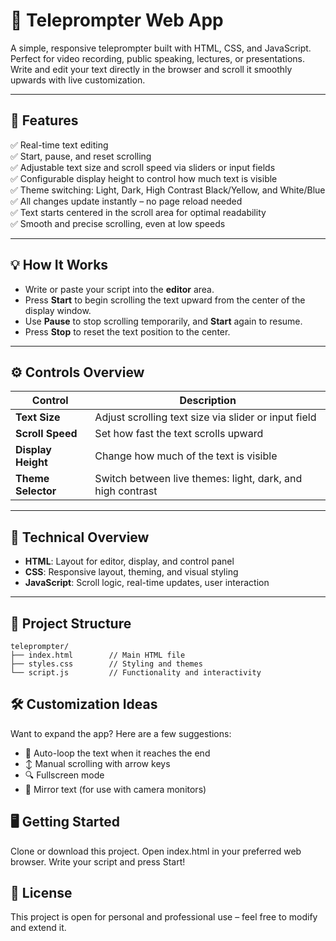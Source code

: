 # 📜 Teleprompter Web App

A simple, responsive teleprompter built with HTML, CSS, and JavaScript. Perfect for video recording, public speaking, lectures, or presentations. Write and edit your text directly in the browser and scroll it smoothly upwards with live customization.

---

## 🚀 Features

✅ Real-time text editing  
✅ Start, pause, and reset scrolling  
✅ Adjustable text size and scroll speed via sliders or input fields  
✅ Configurable display height to control how much text is visible  
✅ Theme switching: Light, Dark, High Contrast Black/Yellow, and White/Blue  
✅ All changes update instantly – no page reload needed  
✅ Text starts centered in the scroll area for optimal readability  
✅ Smooth and precise scrolling, even at low speeds  

---

## 💡 How It Works

- Write or paste your script into the **editor** area.
- Press **Start** to begin scrolling the text upward from the center of the display window.
- Use **Pause** to stop scrolling temporarily, and **Start** again to resume.
- Press **Stop** to reset the text position to the center.

---

## ⚙️ Controls Overview

| Control             | Description                                                 |
|---------------------|-------------------------------------------------------------|
| **Text Size**       | Adjust scrolling text size via slider or input field        |
| **Scroll Speed**    | Set how fast the text scrolls upward                        |
| **Display Height**  | Change how much of the text is visible                      |
| **Theme Selector**  | Switch between live themes: light, dark, and high contrast  |

---

## 🧱 Technical Overview

- **HTML**: Layout for editor, display, and control panel  
- **CSS**: Responsive layout, theming, and visual styling  
- **JavaScript**: Scroll logic, real-time updates, user interaction  

---

## 📁 Project Structure

```plaintext
teleprompter/
├── index.html        // Main HTML file
├── styles.css        // Styling and themes
└── script.js         // Functionality and interactivity
```
## 🛠 Customization Ideas
Want to expand the app? Here are a few suggestions:

- 🔁 Auto-loop the text when it reaches the end
- ↕️ Manual scrolling with arrow keys
- 🔍 Fullscreen mode
- 🔄 Mirror text (for use with camera monitors)

## 🖥️ Getting Started
Clone or download this project.
Open index.html in your preferred web browser.
Write your script and press Start!

## 📃 License
This project is open for personal and professional use – feel free to modify and extend it.